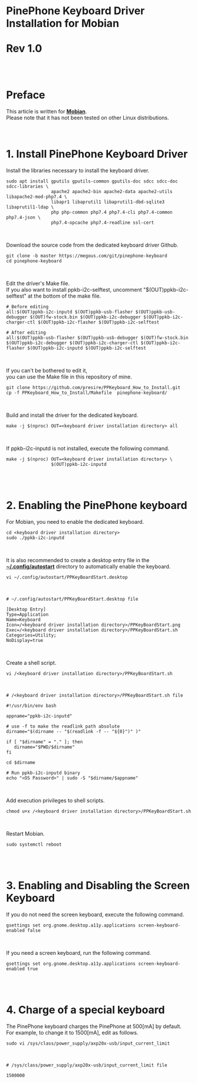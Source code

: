 # PinePhone Keyboard Driver Installation for Mobian<br><br>Rev 1.0

<br><br>

# Preface

This article is written for <b><u>Mobian</u></b>.<br>
Please note that it has not been tested on other Linux distributions.<br>
<br><br>

# 1. Install PinePhone Keyboard Driver 

Install the libraries necessary to install the keyboard driver.<br>

    sudo apt install gputils gputils-common gputils-doc sdcc sdcc-doc sdcc-libraries \
                     apache2 apache2-bin apache2-data apache2-utils libapache2-mod-php7.4 \
                     libapr1 libaprutil1 libaprutil1-dbd-sqlite3 libaprutil1-ldap \
                     php php-common php7.4 php7.4-cli php7.4-common php7.4-json \
                     php7.4-opcache php7.4-readline ssl-cert
<br>

Download the source code from the dedicated keyboard driver Github.<br>

    git clone -b master https://megous.com/git/pinephone-keyboard
    cd pinephone-keyboard
<br>

Edit the driver's Make file.<br>
If you also want to install ppkb-i2c-selftest, uncomment "$(OUT)ppkb-i2c-selftest" at the bottom of the make file.<br>

    # Before editing
    all:$(OUT)ppkb-i2c-inputd $(OUT)ppkb-usb-flasher $(OUT)ppkb-usb-debugger $(OUT)fw-stock.bin $(OUT)ppkb-i2c-debugger $(OUT)ppkb-i2c-charger-ctl $(OUT)ppkb-i2c-flasher $(OUT)ppkb-i2c-selftest
    
    # After editing
    all:$(OUT)ppkb-usb-flasher $(OUT)ppkb-usb-debugger $(OUT)fw-stock.bin $(OUT)ppkb-i2c-debugger $(OUT)ppkb-i2c-charger-ctl $(OUT)ppkb-i2c-flasher $(OUT)ppkb-i2c-inputd $(OUT)ppkb-i2c-selftest
<br>

If you can't be bothered to edit it, <br>
you can use the Make file in this repository of mine.<br>

    git clone https://github.com/presire/PPKeyboard_How_to_Install.git
    cp -f PPKeyboard_How_to_Install/Makefile  pinephone-keyboard/
<br>

Build and install the driver for the dedicated keyboard.<br>

    make -j $(nproc) OUT=<keyboard driver installation directory> all
<br>

If ppkb-i2c-inputd is not installed, execute the following command.<br>

    make -j $(nproc) OUT=<keyboard driver installation directory> \
                     $(OUT)ppkb-i2c-inputd
<br><br>

# 2. Enabling the PinePhone keyboard
For Mobian, you need to enable the dedicated keyboard.<br>

    cd <keyboard driver installation directory>
    sudo ./ppkb-i2c-inputd
<br>

It is also recommended to create a desktop entry file in the <b><u>~/.config/autostart</u></b> directory to automatically enable the keyboard.<br>

    vi ~/.config/autostart/PPKeyBoardStart.desktop
<br>

    # ~/.config/autostart/PPKeyBoardStart.desktop file
    
    [Desktop Entry]
    Type=Application
    Name=Keyboard
    Icon=/<keyboard driver installation directory>/PPKeyBoardStart.png
    Exec=/<keyboard driver installation directory>/PPKeyBoardStart.sh
    Categories=Utility;
    NoDisplay=true
<br>

Create a shell script.<br>

    vi /<keyboard driver installation directory>/PPKeyBoardStart.sh
<br>

    # /<keyboard driver installation directory>/PPKeyBoardStart.sh file

    #!/usr/bin/env bash
    
    appname="ppkb-i2c-inputd"
    
    # use -f to make the readlink path absolute
    dirname="$(dirname -- "$(readlink -f -- "${0}")" )"
    
    if [ "$dirname" = "." ]; then
       dirname="$PWD/$dirname"
    fi
    
    cd $dirname
    
    # Run ppkb-i2c-inputd binary
    echo "<OS Password>" | sudo -S "$dirname/$appname"
<br>

Add execution privileges to shell scripts.<br>

    chmod u+x /<keyboard driver installation directory>/PPKeyBoardStart.sh
<br>

Restart Mobian.

    sudo systemctl reboot
<br><br>

# 3. Enabling and Disabling the Screen Keyboard
If you do not need the screen keyboard, execute the following command.<br>

    gsettings set org.gnome.desktop.a11y.applications screen-keyboard-enabled false
<br>

If you need a screen keyboard, run the following command.<br>

    gsettings set org.gnome.desktop.a11y.applications screen-keyboard-enabled true
<br><br>

# 4. Charge of a special keyboard
The PinePhone keyboard charges the PinePhone at 500[mA] by default.<br>
For example, to change it to 1500[mA], edit as follows.<br>

    sudo vi /sys/class/power_supply/axp20x-usb/input_current_limit
<br>

    # /sys/class/power_supply/axp20x-usb/input_current_limit file
    
    1500000
<br><br>
